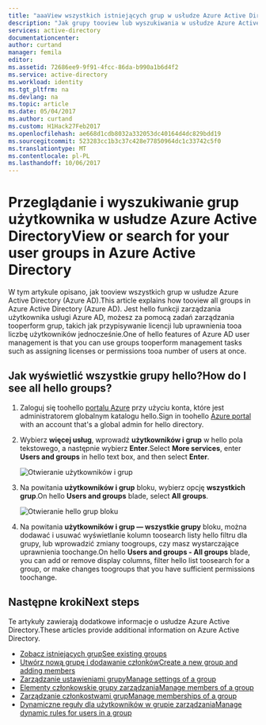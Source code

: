 ```yaml
---
title: "aaaView wszystkich istniejących grup w usłudze Azure Active Directory | Dokumentacja firmy Microsoft"
description: "Jak grupy tooview lub wyszukiwania w usłudze Azure Active Directory"
services: active-directory
documentationcenter: 
author: curtand
manager: femila
editor: 
ms.assetid: 72686ee9-9f91-4fcc-86da-b990a1b6d4f2
ms.service: active-directory
ms.workload: identity
ms.tgt_pltfrm: na
ms.devlang: na
ms.topic: article
ms.date: 05/04/2017
ms.author: curtand
ms.custom: H1Hack27Feb2017
ms.openlocfilehash: ae668d1cdb8032a332053dc40164d4dc829bdd19
ms.sourcegitcommit: 523283cc1b3c37c428e77850964dc1c33742c5f0
ms.translationtype: MT
ms.contentlocale: pl-PL
ms.lasthandoff: 10/06/2017
---
```

# <a name="view-or-search-for-your-user-groups-in-azure-active-directory"></a><span data-ttu-id="dde38-103">Przeglądanie i wyszukiwanie grup użytkownika w usłudze Azure Active Directory</span><span class="sxs-lookup"><span data-stu-id="dde38-103">View or search for your user groups in Azure Active Directory</span></span>
<span data-ttu-id="dde38-104">W tym artykule opisano, jak tooview wszystkich grup w usłudze Azure Active Directory (Azure AD).</span><span class="sxs-lookup"><span data-stu-id="dde38-104">This article explains how tooview all groups in Azure Active Directory (Azure AD).</span></span> <span data-ttu-id="dde38-105">Jest hello funkcji zarządzania użytkownika usługi Azure AD, możesz za pomocą zadań zarządzania tooperform grup, takich jak przypisywanie licencji lub uprawnienia tooa liczbę użytkowników jednocześnie.</span><span class="sxs-lookup"><span data-stu-id="dde38-105">One of hello features of Azure AD user management is that you can use groups tooperform management tasks such as assigning licenses or permissions tooa number of users at once.</span></span>

## <a name="how-do-i-see-all-hello-groups"></a><span data-ttu-id="dde38-106">Jak wyświetlić wszystkie grupy hello?</span><span class="sxs-lookup"><span data-stu-id="dde38-106">How do I see all hello groups?</span></span>
1. <span data-ttu-id="dde38-107">Zaloguj się toohello [portalu Azure](https://portal.azure.com) przy użyciu konta, które jest administratorem globalnym katalogu hello.</span><span class="sxs-lookup"><span data-stu-id="dde38-107">Sign in toohello [Azure portal](https://portal.azure.com) with an account that's a global admin for hello directory.</span></span>
2. <span data-ttu-id="dde38-108">Wybierz **więcej usług**, wprowadź **użytkowników i grup** w hello pola tekstowego, a następnie wybierz **Enter**.</span><span class="sxs-lookup"><span data-stu-id="dde38-108">Select **More services**, enter **Users and groups** in hello text box, and then select **Enter**.</span></span>

   ![Otwieranie użytkowników i grup](./media/active-directory-groups-view-azure-portal/search-user-management.png)
3. <span data-ttu-id="dde38-110">Na powitania **użytkowników i grup** bloku, wybierz opcję **wszystkich grup**.</span><span class="sxs-lookup"><span data-stu-id="dde38-110">On hello **Users and groups** blade, select **All groups**.</span></span>

   ![Otwieranie hello grup bloku](./media/active-directory-groups-view-azure-portal/view-groups-blade.png)
4. <span data-ttu-id="dde38-112">Na powitania **użytkowników i grup — wszystkie grupy** bloku, można dodawać i usuwać wyświetlanie kolumn toosearch listy hello filtru dla grupy, lub wprowadzić zmiany toogroups, czy masz wystarczające uprawnienia toochange.</span><span class="sxs-lookup"><span data-stu-id="dde38-112">On hello **Users and groups - All groups** blade, you can add or remove display columns, filter hello list toosearch for a group, or make changes toogroups that you have sufficient permissions toochange.</span></span>

## <a name="next-steps"></a><span data-ttu-id="dde38-113">Następne kroki</span><span class="sxs-lookup"><span data-stu-id="dde38-113">Next steps</span></span>
<span data-ttu-id="dde38-114">Te artykuły zawierają dodatkowe informacje o usłudze Azure Active Directory.</span><span class="sxs-lookup"><span data-stu-id="dde38-114">These articles provide additional information on Azure Active Directory.</span></span>

* [<span data-ttu-id="dde38-115">Zobacz istniejących grup</span><span class="sxs-lookup"><span data-stu-id="dde38-115">See existing groups</span></span>](active-directory-groups-view-azure-portal.md)
* [<span data-ttu-id="dde38-116">Utwórz nową grupę i dodawanie członków</span><span class="sxs-lookup"><span data-stu-id="dde38-116">Create a new group and adding members</span></span>](active-directory-groups-create-azure-portal.md)
* [<span data-ttu-id="dde38-117">Zarządzanie ustawieniami grupy</span><span class="sxs-lookup"><span data-stu-id="dde38-117">Manage settings of a group</span></span>](active-directory-groups-settings-azure-portal.md)
* [<span data-ttu-id="dde38-118">Elementy członkowskie grupy zarządzania</span><span class="sxs-lookup"><span data-stu-id="dde38-118">Manage members of a group</span></span>](active-directory-groups-members-azure-portal.md)
* [<span data-ttu-id="dde38-119">Zarządzanie członkostwami grup</span><span class="sxs-lookup"><span data-stu-id="dde38-119">Manage memberships of a group</span></span>](active-directory-groups-membership-azure-portal.md)
* [<span data-ttu-id="dde38-120">Dynamiczne reguły dla użytkowników w grupie zarządzania</span><span class="sxs-lookup"><span data-stu-id="dde38-120">Manage dynamic rules for users in a group</span></span>](active-directory-groups-dynamic-membership-azure-portal.md)
